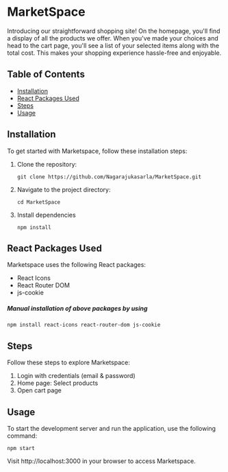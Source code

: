 # MarketSpace

Introducing our straightforward shopping site! On the homepage, you'll find a display of all the products we offer. When you've made your choices and head to the cart page, you'll see a list of your selected items along with the total cost. This makes your shopping experience hassle-free and enjoyable.

## Table of Contents

- [Installation](#installation)
- [React Packages Used](#react-packages-used)
- [Steps](#steps)
- [Usage](#usage)

## Installation

To get started with Marketspace, follow these installation steps:

1. Clone the repository:
   ```
   git clone https://github.com/Nagarajukasarla/MarketSpace.git
   ```

2. Navigate to the project directory:
   ```
   cd MarketSpace
   ```

3. Install dependencies
   ```
   npm install
   ```


## React Packages Used

Marketspace uses the following React packages:

* React Icons
* React Router DOM
* js-cookie

##### Manual installation of above packages by using
   ```
   npm install react-icons react-router-dom js-cookie
   ```


## Steps
Follow these steps to explore Marketspace:

1. Login with credentials (email & password)
2. Home page: Select products
3. Open cart page


## Usage
To start the development server and run the application, use the following command:
  ```
  npm start
  ```
Visit http://localhost:3000 in your browser to access Marketspace.
